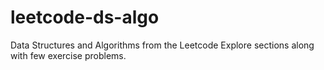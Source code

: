 # leetcode-ds-algo
Data Structures and Algorithms from the Leetcode Explore sections along with few exercise problems.
